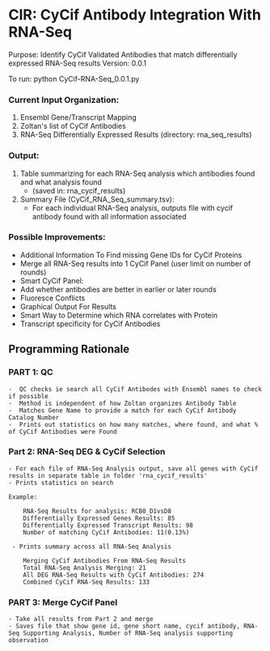 # CIR: CyCif Antibody Integration With RNA-Seq
Purpose: Identify CyCif Validated Antibodies that match differentially expressed RNA-Seq results
Version: 0.0.1

To run:  python CyCif-RNA-Seq_0.0.1.py

### Current Input Organization:
 1) Ensembl Gene/Transcript Mapping
 2) Zoltan's list of CyCif Antibodies
 3) RNA-Seq Differentially Expressed Results (directory: rna_seq_results)
 
### Output: 
 1) Table summarizing for each RNA-Seq analysis which antibodies found and what analysis found 
      - (saved in: rna_cycif_results)
 2) Summary File (CyCif_RNA_Seq_summary.tsv):
      - For each individual RNA-Seq analysis, outputs file with cycif antibody found with all information associated

### Possible Improvements:
- Additional Information To Find missing Gene IDs for CyCif Proteins 
- Merge all RNA-Seq results into 1 CyCif Panel (user limit on number of rounds)
- Smart CyCif Panel: 
- Add whether antibodies are better in earlier or later rounds
- Fluoresce Conflicts
- Graphical Output For Results
- Smart Way to Determine which RNA correlates with Protein
- Transcript specificity for CyCif Antibodies

## Programming Rationale
 ### PART 1: QC
    -  QC checks ie search all CyCif Antibodes with Ensembl names to check if possible 
    -  Method is independent of how Zoltan organizes Antibody Table
    -  Matches Gene Name to provide a match for each CyCif Antibody Catalog Number
    -  Prints out statistics on how many matches, where found, and what % of CyCif Antibodies were Found
    
 ### Part 2: RNA-Seq DEG & CyCif Selection
    - For each file of RNA-Seq Analysis output, save all genes with CyCif results in separate table in folder 'rna_cycif_results'
    - Prints statistics on search
    
    Example:
    
        RNA-Seq Results for analysis: RCB0_D1vsD8
        Differentially Expressed Genes Results: 85
        Differentially Expressed Transcript Results: 98
        Number of matching CyCif Antibodies: 11(0.13%)
        
     - Prints summary across all RNA-Seq Analysis
     
        Merging CyCif Antibodies From RNA-Seq Results
        Total RNA-Seq Analysis Merging: 21
        All DEG RNA-Seq Results with CyCif Antibodies: 274
        Combined CyCif RNA-Seq Results: 133
        
 ### PART 3: Merge CyCif Panel
    - Take all results from Part 2 and merge
    - Saves file that show gene id, gene short name, cycif antibody, RNA-Seq Supporting Analysis, Number of RNA-Seq analysis supporting observation
 

